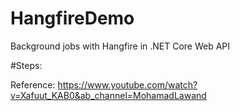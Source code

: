 # HangfireDemo

Background jobs with Hangfire in .NET Core Web API

#Steps:

Reference: https://www.youtube.com/watch?v=Xafuut_KAB0&ab_channel=MohamadLawand
